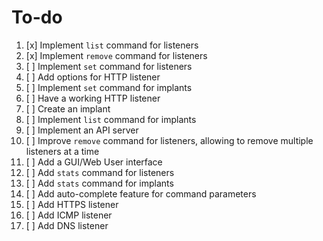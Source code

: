 # To-do

1. [x] Implement `list` command for listeners
1. [x] Implement `remove` command for listeners
1. [ ] Implement `set` command for listeners
1. [ ] Add options for HTTP listener
1. [ ] Implement `set` command for implants
1. [ ] Have a working HTTP listener
1. [ ] Create an implant
1. [ ] Implement `list` command for implants
1. [ ] Implement an API server
1. [ ] Improve `remove` command for listeners, allowing to remove multiple listeners at a time
1. [ ] Add a GUI/Web User interface
1. [ ] Add `stats` command for listeners
1. [ ] Add `stats` command for implants
1. [ ] Add auto-complete feature for command parameters
1. [ ] Add HTTPS listener
1. [ ] Add ICMP listener
1. [ ] Add DNS listener